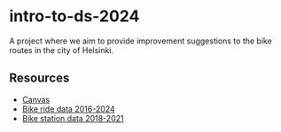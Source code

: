 # intro-to-ds-2024
A project where we aim to provide improvement suggestions to the bike routes in the city of Helsinki.

## Resources
- [Canvas](https://docs.google.com/document/d/1QWejvSXaniifYWSfj8oD7vjKZFbPcpI-s3F1d9oqQH8/edit?usp=sharing)
- [Bike ride data 2016-2024](https://hri.fi/data/en_GB/dataset/helsingin-ja-espoon-kaupunkipyorilla-ajatut-matkat)
- [Bike station data 2018-2021](https://hri.fi/data/en_GB/dataset/hsl-n-kaupunkipyoraasemat)
